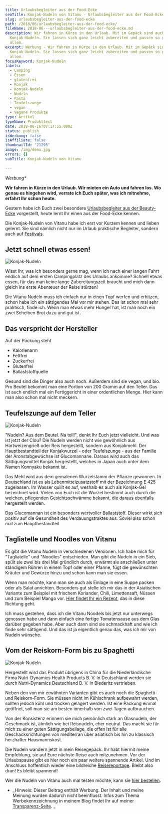 ```yaml
---
title: Urlaubsbegleiter aus der Food-Ecke
seoTitle: Konjak-Nudeln von Vitanu - Urlaubsbegleiter aus der Food-Ecke
slug: urlaubsbegleiter-aus-der-food-ecke
path: /2018/06/urlaubsbegleiter-aus-der-food-ecke/
fileName: 2018-06---urlaubsbegleiter-aus-der-food-ecke.md
description: Wir fahren in Kürze in den Urlaub. Mit im Gepäck sind auch
  Konjak-Nudeln. Sie lassen sich ganz leicht zubereiten und passen so gut wie zu
  allem.
excerpt: Werbung - Wir fahren in Kürze in den Urlaub. Mit im Gepäck sind auch
  Konjak-Nudeln. Sie lassen sich ganz leicht zubereiten und passen so gut wie zu
  allem.
focusKeyword: Konjak-Nudeln
labels:
  - Camping
  - Essen
  - glutenfrei
  - Konjak
  - Konjak-Nudeln
  - Nudeln
  - Pasta
  - Teufelszunge
  - vegan
  - Vegane Produkte
type: Artikel
typeName: Produkttest
date: 2018-06-16T07:17:55.000Z
status: publish
isWerbung: false
isAffiliate: false
thumbnailId: "21295"
image: /img/demo.jpg
errors: {}
subTitle: Konjak-Nudeln von Vitanu
  
---
```


_Werbung\*_

**Wir fahren in Kürze in den Urlaub. Wir mieten ein Auto und fahren los. Wo
genau es hingehen wird, verrate ich Euch später, was ich mitnehme, erfahrt Ihr
schon heute.**

Gestern habe ich Euch zwei besondere
[Urlaubsbegleiter aus der Beauty-Ecke](/2018/06/mit-santaverde-auf-reisen/)
vorgestellt, heute lernt Ihr einen aus der Food-Ecke kennen.

Die Konjak-Nudeln von Vitanu habe ich erst vor Kurzem kennen und lieben gelernt.
Sie sind nämlich nicht nur im Urlaub praktische Begleiter, sondern auch auf
[Festivals](/2018/05/dunkfestival-2018-postrock-liebe-fuer-immer/).

## Jetzt schnell etwas essen!

![Konjak-Nudeln](http://cardamonchai.com/wp-content/uploads/2018/06/42761115832_bac9c75890_z-400x300.jpg)

Wisst Ihr, was ich besonders gerne mag, wenn ich nach einer langen Fahrt endlich
auf dem ersten Campingplatz des Urlaubs ankomme? Schnell etwas essen, für das
man keine lange Zubereitungszeit braucht und mich dann gleich ins erste
Abenteuer der Reise stürzen!

Die Vitanu Nudeln muss ich einfach nur in einen Topf werfen und erhitzen, schon
habe ich ein sättigendes Mal vor mir stehen. Das ist schon mal sehr praktisch,
finde ich. Wenn man etwas mehr Hunger hat, ist man noch ein zwei Scheiben Brot
dazu und gut ist.

## Das verspricht der Hersteller

Auf der Packung steht

- Kalorienarm
- Fettfrei
- Zuckerfrei
- Glutenfrei
- Ballaststoffquelle

Gesund sind die Dinger also auch noch. Außerdem sind sie vegan, und bio. Pro
Beutel bekommt man eine Portion von 200 Gramm auf den Teller. Das ist auch
endlich mal ein Fertiggericht in einer ordentlichen Menge. Hier kann man also
schon mal nicht meckern.

## Teufelszunge auf dem Teller

![Konjak-Nudeln](http://cardamonchai.com/wp-content/uploads/2018/06/41909468735_9f0c7a76a0_z-400x300.jpg)

"Nudeln? Aus dem Beutel. Na toll!", denkt Ihr Euch jetzt vielleicht. Und was ist
jetzt der Clou? Die Nudeln werden nicht wie gewöhnlich aus Hartweizengrieß oder
Reis hergestellt, sondern aus Konjakmehl. Der Hauptbestandteil der
Konjakwurzel - oder Teufelszunge - aus der Familie der Aronstabgewächse ist
Glucomannane. Daraus wird auch das Sättigungsmittel Konjak hergestellt, welches
in Japan auch unter dem Namen Konnyaku bekannt ist.

Das Mehl wird aus dem gemalenen Wurzelstamm der Pflanze gewonnen. In Deutschland
ist es als Lebenmittelzusatzstoff mit der Bezeichnung E 425 zugelassen. Im
Wasser quillt es auf, weshalb es auch als Konjak-Gel bezeichnet wird. Vielen von
Euch ist die Wurzel bestimmt auch durch die weichen, pflegenden Gesichtsschwämme
bekannt, die daraus ebenfalls hergestellt werden.

Das Glucomannan ist ein besonders wertvoller Ballaststoff. Dieser wirkt sich
positiv auf die Gesundheit des Verdauungstraktes aus. Soviel also schon mal zum
Hauptbestandteil

## Tagliatelle und Noodles von Vitanu

Es gibt die Vitanu Nudeln in verschiedenen Versionen. Ich habe mich für
"Tagliatelle" und "Noodles" entschieden. Man gibt die Nudeln in ein Sieb, spült
sie zwei bis drei Mal gründlich durch, erwärmt sie anschließen unter ständigem
Rühren in einem Topf oder einer Pfanne, fügt die gewünschten Kräuter und Gewürze
hinzu und schon kann man sie essen.

Wenn man möchte, kann man sie auch als Einlage in eine Suppe packen oder als
Salat anrichten. Besonders gut stelle ich mir das in der Asiatischen Variante
zum Beispiel mit frischem Koriander, Chili, Limettensaft, Nüssen und zum
Beispiel Mango vor.
[Hier findet Ihr ein Rezept](/2017/03/glasnudelsalat-mit-mango-vegan/), das in
diese Richtung geht.

Ich muss gestehen, dass ich die Vitanu Noodels bis jetzt nur unterwegs genossen
habe und dann einfach eine fertige Tomatensause aus dem Glas darüber gegeben
habe. Aber auch dann sind sie schmackhaft und wie ich finde sehr sättigend. Und
das ist ja eigentlich genau das, was ich mir von Nudeln wünsche.

## Vom der Reiskorn-Form bis zu Spaghetti

![Konjak-Nudeln](http://cardamonchai.com/wp-content/uploads/2018/06/28936661648_370d190e9d_z-400x300.jpg)

Hergestellt wird das Produkt übrigens in China für die Niederländische Firma
Nutri-Dynamics Health Products B. V. In Deutschland werden sie durch
Nutri-Dynamics Deutschland B. V. in Biederitz vertrieben.

Neben den von mir erwähnten Varianten gibt es auch noch die Spaghetti- und
Reiskorn-Form. Sie müssen nicht im Kühlschrank aufbewahrt werden, sollten jedoch
kühl und trocken gelagert werden. Ist eine Packung einmal geöffnet, soll man sie
am besten innerhalb von zwei Tagen aufbrauchen.

Von der Konsistenz erinnern sie mich persönlich stark an Glasnudeln, der
Geschmack ist, ähnlich wie bei Reisnudeln, eher neutral. Das macht sie für mich
zu einer guten Sättigungsbeilage, die offen ist für alle Geschacksrichtungen von
mediterran über asiatisch bis hin zu klassisch herzhafter Hausmannskost.

Die Nudeln wandern jetzt in mein Reisegepäck. Ihr habt hiermit meine Empfehlung,
sie auf Eure nächste Reise auch mitzunehmen. Vor der Urlaubspause gibt es hier
noch ein paar weitere spannende Artikel. Und im Anschluss hoffentlich wieder
eine bildreiche [Reisereportage](/tag/irland2017/). Bleibt also dran! Es bleibt
spannend!

Wer die Nudeln von Vitanu auch mal testen möchte, kann sie
[hier bestellen](https://www.vitanu.de/webshop?product=bio-konjak-nudeln).

- _Hinweis: Dieser Beitrag enthält Werbung. Der Inhalt und meine Meinung wurden
  dadurch nicht beeinflusst. Infos zum Thema Werbekennzeichnung in meinem Blog
  findet Ihr auf meiner [Transparenz-Seite](/werbung/). _

  